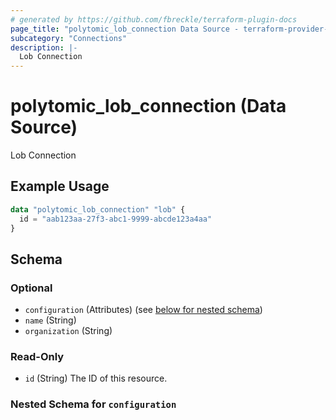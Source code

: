 ```yaml
---
# generated by https://github.com/fbreckle/terraform-plugin-docs
page_title: "polytomic_lob_connection Data Source - terraform-provider-polytomic"
subcategory: "Connections"
description: |-
  Lob Connection
---
```


# polytomic_lob_connection (Data Source)

Lob Connection

## Example Usage

```terraform
data "polytomic_lob_connection" "lob" {
  id = "aab123aa-27f3-abc1-9999-abcde123a4aa"
}
```

<!-- schema generated by tfplugindocs -->
## Schema

### Optional

- `configuration` (Attributes) (see [below for nested schema](#nestedatt--configuration))
- `name` (String)
- `organization` (String)

### Read-Only

- `id` (String) The ID of this resource.

<a id="nestedatt--configuration"></a>
### Nested Schema for `configuration`


